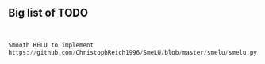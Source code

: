 

## Big list of TODO



```python


Smooth RELU to implement
https://github.com/ChristophReich1996/SmeLU/blob/master/smelu/smelu.py














```

